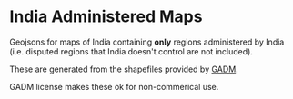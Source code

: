 # India Administered Maps

Geojsons for maps of India containing **only** regions administered by India (i.e. disputed regions that India doesn't control are not included).

These are generated from the shapefiles provided by [GADM](https://gadm.org/download_country_v3.html).

GADM license makes these ok for non-commerical use.
